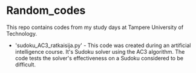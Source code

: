 # Random_codes
This repo contains codes from my study days at Tampere University of Technology.

- 'sudoku_AC3_ratkaisija.py' - This code was created during an artificial intelligence course. It's Sudoku solver using the AC3 algorithm. The code tests the solver's effectiveness on a Sudoku considered to be difficult.
